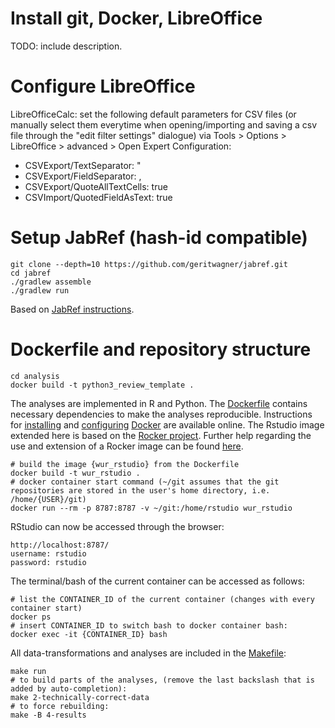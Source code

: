 # Install git, Docker, LibreOffice

TODO: include description.

# Configure LibreOffice

LibreOfficeCalc: set the following default parameters for CSV files (or manually select them everytime when opening/importing and saving a csv file through the "edit filter settings" dialogue) via Tools > Options > LibreOffice > advanced > Open Expert Configuration:
- CSVExport/TextSeparator: "
- CSVExport/FieldSeparator: ,
- CSVExport/QuoteAllTextCells: true
- CSVImport/QuotedFieldAsText: true


# Setup JabRef (hash-id compatible)

```
git clone --depth=10 https://github.com/geritwagner/jabref.git
cd jabref
./gradlew assemble
./gradlew run

```

Based on [JabRef instructions](https://devdocs.jabref.org/getting-into-the-code/guidelines-for-setting-up-a-local-workspace).


# Dockerfile and repository structure


```
cd analysis
docker build -t python3_review_template .

```

The analyses are implemented in R and Python. The [Dockerfile](Dockerfile) contains necessary dependencies to make the analyses reproducible. Instructions for  [installing](https://docs.docker.com/install/linux/docker-ce/ubuntu/)  and [configuring](https://docs.docker.com/install/linux/linux-postinstall/) [Docker](https://www.docker.com/) are available online. The Rstudio image extended here is based on the [Rocker project](https://github.com/rocker-org/rocker-versioned/tree/master/rstudio). Further help regarding the use and extension of a Rocker image can be found [here](https://www.rocker-project.org/).  
```Shell
# build the image {wur_rstudio} from the Dockerfile
docker build -t wur_rstudio .
# docker container start command (~/git assumes that the git repositories are stored in the user's home directory, i.e. /home/{USER}/git)
docker run --rm -p 8787:8787 -v ~/git:/home/rstudio wur_rstudio
```
RStudio can now be accessed through the browser:
```Shell
http://localhost:8787/
username: rstudio
password: rstudio
```
The terminal/bash of the current container can be accessed as follows:
```Shell
# list the CONTAINER_ID of the current container (changes with every container start)
docker ps
# insert CONTAINER_ID to switch bash to docker container bash:
docker exec -it {CONTAINER_ID} bash
```
All data-transformations and analyses are included in the [Makefile](Makefile):
```Shell
make run
# to build parts of the analyses, (remove the last backslash that is added by auto-completion):
make 2-technically-correct-data
# to force rebuilding:
make -B 4-results
```
